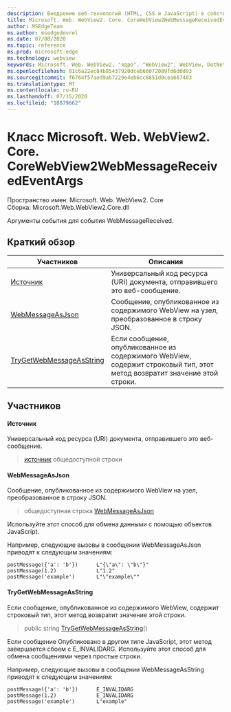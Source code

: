 ```yaml
---
description: Внедрение веб-технологий (HTML, CSS и JavaScript) в собственные приложения с помощью элемента управления Microsoft Edge WebView2
title: Microsoft. Web. WebView2. Core. CoreWebView2WebMessageReceivedEventArgs
author: MSEdgeTeam
ms.author: msedgedevrel
ms.date: 07/08/2020
ms.topic: reference
ms.prod: microsoft-edge
ms.technology: webview
keywords: Microsoft. Web. WebView2, "ядро", "WebView2", WebView, DotNet, WPF, WinForms, App, EDGE, CoreWebView2, CoreWebView2Controller, браузерный элемент управления, EDGE HTML, Microsoft. Web. WebView2
ms.openlocfilehash: 01c6a22ec84b85437920dceb66072089fd6d0d93
ms.sourcegitcommit: f6764f57aed9ab7229e4eb6cc8851d0cea667403
ms.translationtype: MT
ms.contentlocale: ru-RU
ms.lasthandoff: 07/15/2020
ms.locfileid: "10879662"
---
```

# Класс Microsoft. Web. WebView2. Core. CoreWebView2WebMessageReceivedEventArgs 

Пространство имен: Microsoft. Web. WebView2. Core \
Сборка: Microsoft.Web.WebView2.Core.dll

Аргументы события для события WebMessageReceived.

## Краткий обзор

 Участников                        | Описания
--------------------------------|---------------------------------------------
[Источник](#source) | Универсальный код ресурса (URI) документа, отправившего это веб-сообщение.
[WebMessageAsJson](#webmessageasjson) | Сообщение, опубликованное из содержимого WebView на узел, преобразованное в строку JSON.
[TryGetWebMessageAsString](#trygetwebmessageasstring) | Если сообщение, опубликованное из содержимого WebView, содержит строковый тип, этот метод возвратит значение этой строки.

## Участников

#### Источник 

Универсальный код ресурса (URI) документа, отправившего это веб-сообщение.

> [источник](#source) общедоступной строки

#### WebMessageAsJson 

Сообщение, опубликованное из содержимого WebView на узел, преобразованное в строку JSON.

> общедоступная строка [WebMessageAsJson](#webmessageasjson)

Используйте этот способ для обмена данными с помощью объектов JavaScript.

Например, следующие вызовы в сообщении WebMessageAsJson приводят к следующим значениям:

```
postMessage({'a': 'b'})      L"{\"a\": \"b\"}"
postMessage(1.2)             L"1.2"
postMessage('example')       L"\"example\""
```

#### TryGetWebMessageAsString 

Если сообщение, опубликованное из содержимого WebView, содержит строковый тип, этот метод возвратит значение этой строки.

> public string [TryGetWebMessageAsString](#trygetwebmessageasstring)()

Если сообщение Опубликовано в другом типе JavaScript, этот метод завершается сбоем с E_INVALIDARG. Используйте этот способ для обмена сообщениями через простые строки.

Например, следующие вызовы в сообщении WebMessageAsString приводят к следующим значениям:

```
postMessage({'a': 'b'})      E_INVALIDARG
postMessage(1.2)             E_INVALIDARG
postMessage('example')       L"example"
```

